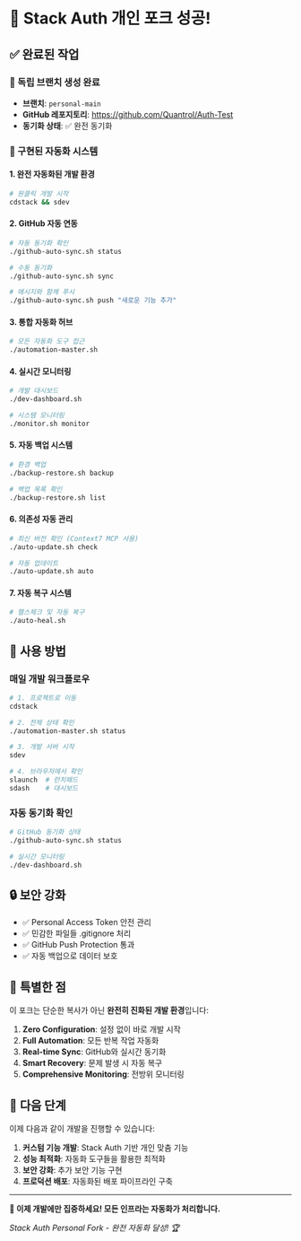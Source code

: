 # 🎉 Stack Auth 개인 포크 성공!

## ✅ 완료된 작업

### 🌿 독립 브랜치 생성 완료
- **브랜치**: `personal-main`
- **GitHub 레포지토리**: https://github.com/Quantrol/Auth-Test
- **동기화 상태**: ✅ 완전 동기화

### 🚀 구현된 자동화 시스템

#### 1. **완전 자동화된 개발 환경**
```bash
# 원클릭 개발 시작
cdstack && sdev
```

#### 2. **GitHub 자동 연동**
```bash
# 자동 동기화 확인
./github-auto-sync.sh status

# 수동 동기화
./github-auto-sync.sh sync

# 메시지와 함께 푸시
./github-auto-sync.sh push "새로운 기능 추가"
```

#### 3. **통합 자동화 허브**
```bash
# 모든 자동화 도구 접근
./automation-master.sh
```

#### 4. **실시간 모니터링**
```bash
# 개발 대시보드
./dev-dashboard.sh

# 시스템 모니터링
./monitor.sh monitor
```

#### 5. **자동 백업 시스템**
```bash
# 환경 백업
./backup-restore.sh backup

# 백업 목록 확인
./backup-restore.sh list
```

#### 6. **의존성 자동 관리**
```bash
# 최신 버전 확인 (Context7 MCP 사용)
./auto-update.sh check

# 자동 업데이트
./auto-update.sh auto
```

#### 7. **자동 복구 시스템**
```bash
# 헬스체크 및 자동 복구
./auto-heal.sh
```

## 🎯 사용 방법

### 매일 개발 워크플로우
```bash
# 1. 프로젝트로 이동
cdstack

# 2. 전체 상태 확인
./automation-master.sh status

# 3. 개발 서버 시작
sdev

# 4. 브라우저에서 확인
slaunch  # 런치패드
sdash    # 대시보드
```

### 자동 동기화 확인
```bash
# GitHub 동기화 상태
./github-auto-sync.sh status

# 실시간 모니터링
./dev-dashboard.sh
```

## 🔒 보안 강화

- ✅ Personal Access Token 안전 관리
- ✅ 민감한 파일들 .gitignore 처리
- ✅ GitHub Push Protection 통과
- ✅ 자동 백업으로 데이터 보호

## 🌟 특별한 점

이 포크는 단순한 복사가 아닌 **완전히 진화된 개발 환경**입니다:

1. **Zero Configuration**: 설정 없이 바로 개발 시작
2. **Full Automation**: 모든 반복 작업 자동화  
3. **Real-time Sync**: GitHub와 실시간 동기화
4. **Smart Recovery**: 문제 발생 시 자동 복구
5. **Comprehensive Monitoring**: 전방위 모니터링

## 🎊 다음 단계

이제 다음과 같이 개발을 진행할 수 있습니다:

1. **커스텀 기능 개발**: Stack Auth 기반 개인 맞춤 기능
2. **성능 최적화**: 자동화 도구들을 활용한 최적화
3. **보안 강화**: 추가 보안 기능 구현
4. **프로덕션 배포**: 자동화된 배포 파이프라인 구축

---

**🚀 이제 개발에만 집중하세요! 모든 인프라는 자동화가 처리합니다.**

*Stack Auth Personal Fork - 완전 자동화 달성! 🏆*